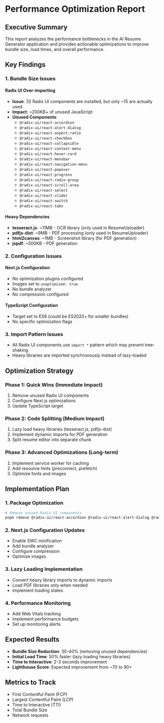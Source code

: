# Performance Optimization Report

## Executive Summary
This report analyzes the performance bottlenecks in the AI Resume Generator application and provides actionable optimizations to improve bundle size, load times, and overall performance.

## Key Findings

### 1. Bundle Size Issues

#### Radix UI Over-importing
- **Issue**: 32 Radix UI components are installed, but only ~15 are actually used
- **Impact**: ~200KB+ of unused JavaScript
- **Unused Components**: 
  - `@radix-ui/react-accordion`
  - `@radix-ui/react-alert-dialog`
  - `@radix-ui/react-aspect-ratio`
  - `@radix-ui/react-checkbox`
  - `@radix-ui/react-collapsible`
  - `@radix-ui/react-context-menu`
  - `@radix-ui/react-hover-card`
  - `@radix-ui/react-menubar`
  - `@radix-ui/react-navigation-menu`
  - `@radix-ui/react-popover`
  - `@radix-ui/react-progress`
  - `@radix-ui/react-radio-group`
  - `@radix-ui/react-scroll-area`
  - `@radix-ui/react-select`
  - `@radix-ui/react-slider`
  - `@radix-ui/react-switch`
  - `@radix-ui/react-tabs`

#### Heavy Dependencies
- **tesseract.js**: ~11MB - OCR library (only used in ResumeUploader)
- **pdfjs-dist**: ~9MB - PDF processing (only used in ResumeUploader)
- **html2canvas**: ~1MB - Screenshot library (for PDF generation)
- **jspdf**: ~500KB - PDF generation

### 2. Configuration Issues

#### Next.js Configuration
- No optimization plugins configured
- Images set to `unoptimized: true`
- No bundle analyzer
- No compression configured

#### TypeScript Configuration
- Target set to ES6 (could be ES2020+ for smaller bundles)
- No specific optimization flags

### 3. Import Pattern Issues
- All Radix UI components use `import *` pattern which may prevent tree-shaking
- Heavy libraries are imported synchronously instead of lazy-loaded

## Optimization Strategy

### Phase 1: Quick Wins (Immediate Impact)
1. Remove unused Radix UI components
2. Configure Next.js optimizations
3. Update TypeScript target

### Phase 2: Code Splitting (Medium Impact)
1. Lazy load heavy libraries (tesseract.js, pdfjs-dist)
2. Implement dynamic imports for PDF generation
3. Split resume editor into separate chunk

### Phase 3: Advanced Optimizations (Long-term)
1. Implement service worker for caching
2. Add resource hints (preconnect, prefetch)
3. Optimize fonts and images

## Implementation Plan

### 1. Package Optimization
```bash
# Remove unused Radix UI components
pnpm remove @radix-ui/react-accordion @radix-ui/react-alert-dialog @radix-ui/react-aspect-ratio @radix-ui/react-checkbox @radix-ui/react-collapsible @radix-ui/react-context-menu @radix-ui/react-hover-card @radix-ui/react-menubar @radix-ui/react-navigation-menu @radix-ui/react-popover @radix-ui/react-progress @radix-ui/react-radio-group @radix-ui/react-scroll-area @radix-ui/react-select @radix-ui/react-slider @radix-ui/react-switch @radix-ui/react-tabs
```

### 2. Next.js Configuration Updates
- Enable SWC minification
- Add bundle analyzer
- Configure compression
- Optimize images

### 3. Lazy Loading Implementation
- Convert heavy library imports to dynamic imports
- Load PDF libraries only when needed
- Implement loading states

### 4. Performance Monitoring
- Add Web Vitals tracking
- Implement performance budgets
- Set up monitoring alerts

## Expected Results
- **Bundle Size Reduction**: 30-40% (removing unused dependencies)
- **Initial Load Time**: 50% faster (lazy loading heavy libraries)
- **Time to Interactive**: 2-3 seconds improvement
- **Lighthouse Score**: Expected improvement from ~70 to 90+

## Metrics to Track
- First Contentful Paint (FCP)
- Largest Contentful Paint (LCP)
- Time to Interactive (TTI)
- Total Bundle Size
- Network requests